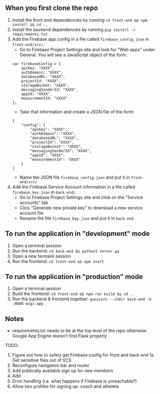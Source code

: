 ## When you first clone the repo
1.  Install the front end dependencies by running `cd front-end && npm install && cd ..`
2. Install the backend dependencies by running `pip install -r requirements.txt`
3. Add the Firebase app config in a file called `firebase_config.json` in `front-end/src/`.
    - Go to Firebase Project Settings site and look for "Web apps" under General. You will see a JavaScript object of the form:
    ```
    var firebaseConfig = {
        apiKey: "XXXX",
        authDomain: "XXXX",
        databaseURL: "XXXX",
        projectId: "XXXX",
        storageBucket: "XXXX",
        messagingSenderId: "XXXX",
        appId: "XXXX",
        measurementId: "XXXX"
    };
    ```
    - Take that information and create a JSON file of the form:
    ```
    {
        "config": {
            "apiKey": "XXXX",
            "authDomain": "XXXX",
            "databaseURL": "XXXX",
            "projectId": "XXXX",
            "storageBucket": "XXXX",
            "messagingSenderId": "XXXX",
            "appId": "XXXX",
            "measurementId": "XXXX"
        }
    }
    ```
    - Name the JSON file `firebase_config.json` and put it in `front-end/src/`
4. Add the Firebase Service Account information in a file called `firebase_key.json` in `back-end/`
    - Go to Firebase Project Settings site and click on the "Service accounts" tab 
    - Click "Generate new private key" to download a new service account file
    - Rename the file `firebase_key.json` and put it in `back-end`

## To run the application in "development" mode
1. Open a terminal session
2. Run the backend: `cd back-end && python3 server.py`
3. Open a new termainl session
4. Run the frontend: `cd front-end && npm start`

## To run the application in "production" mode
1. Open a terminal session
2. Build the frontend: `cd front-end && npm run build && cd ..`
3. Run the backend & frontend together: `gunicorn --chdir back-end -b :8080 wsgi:app`

## Notes
- requirements.txt needs to be at the top level of the repo otherwise Google App Engine doesn't find Flask properly

TODO: 
1. Figure out how to safely get Firebase config for front and back end
1a. Get sensitive files out of VCS
2. Reconfigure navigation bar and router
3. Add publically available sign up for new members
4. Add 
4. Error handling (i.e. what happens if Firebase is unreachable?)
5. Allow two profiles for signing up: coach and athelete